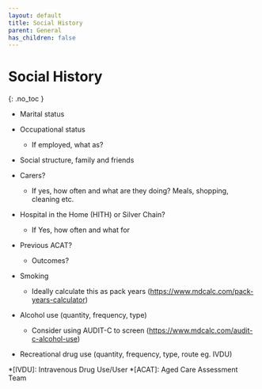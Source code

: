```yaml
---
layout: default
title: Social History
parent: General
has_children: false
---
```


# Social History
{: .no_toc }

- Marital status
- Occupational status
  - If employed, what as?
- Social structure, family and friends

- Carers?
  - If yes, how often and what are they doing? Meals, shopping, cleaning etc.
- Hospital in the Home (HITH) or Silver Chain?
  - If Yes, how often and what for
- Previous ACAT?
  - Outcomes?

- Smoking
  - Ideally calculate this as pack years (<https://www.mdcalc.com/pack-years-calculator>)
- Alcohol use (quantity, frequency, type)
  - Consider using AUDIT-C to screen (<https://www.mdcalc.com/audit-c-alcohol-use>)
- Recreational drug use (quantity, frequency, type, route eg. IVDU)

*[IVDU]: Intravenous Drug Use/User
*[ACAT]: Aged Care Assessment Team
